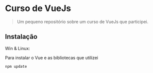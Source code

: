 # Curso de VueJs

> Um pequeno repositório sobre um curso de VueJs que participei.

## Instalação

Win & Linux:

Para instalar o Vue e as bibliotecas que utilizei

```sh
npm update
```
